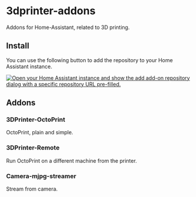 # 3dprinter-addons
Addons for Home-Assistant, related to 3D printing.

## Install

You can use the following button to add the repository to your Home Assistant instance.

[![Open your Home Assistant instance and show the add add-on repository dialog with a specific repository URL pre-filled.](https://my.home-assistant.io/badges/supervisor_add_addon_repository.svg)](https://my.home-assistant.io/redirect/supervisor_add_addon_repository/?repository_url=https%3A%2F%2Fgithub.com%2Ffredrikbaberg%2Fha-3dprinter-addons)


## Addons

### 3DPrinter-OctoPrint

OctoPrint, plain and simple.

### 3DPrinter-Remote

Run OctoPrint on a different machine from the printer.

### Camera-mjpg-streamer

Stream from camera.
